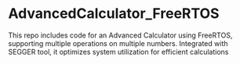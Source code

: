 # AdvancedCalculator_FreeRTOS
This repo includes code for an Advanced Calculator using FreeRTOS, supporting multiple operations on multiple numbers. Integrated with SEGGER tool, it optimizes system utilization for efficient calculations

